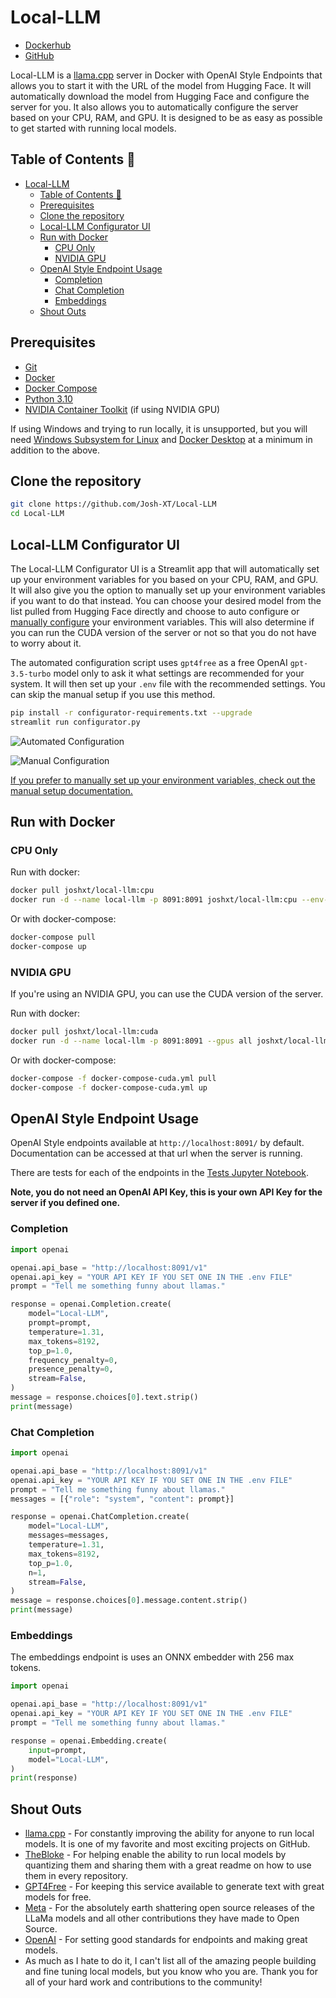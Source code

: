 # Local-LLM

- [Dockerhub](https://hub.docker.com/r/joshxt/local-llm/tags)
- [GitHub](https://github.com/Josh-XT/Local-LLM)

Local-LLM is a [llama.cpp](https://github.com/ggerganov/llama.cpp) server in Docker with OpenAI Style Endpoints that allows you to start it with the URL of the model from Hugging Face. It will automatically download the model from Hugging Face and configure the server for you. It also allows you to automatically configure the server based on your CPU, RAM, and GPU. It is designed to be as easy as possible to get started with running local models.

## Table of Contents 📖

- [Local-LLM](#local-llm)
  - [Table of Contents 📖](#table-of-contents-)
  - [Prerequisites](#prerequisites)
  - [Clone the repository](#clone-the-repository)
  - [Local-LLM Configurator UI](#local-llm-configurator-ui)
  - [Run with Docker](#run-with-docker)
    - [CPU Only](#cpu-only)
    - [NVIDIA GPU](#nvidia-gpu)
  - [OpenAI Style Endpoint Usage](#openai-style-endpoint-usage)
    - [Completion](#completion)
    - [Chat Completion](#chat-completion)
    - [Embeddings](#embeddings)
  - [Shout Outs](#shout-outs)

## Prerequisites

- [Git](https://git-scm.com/downloads)
- [Docker](https://docs.docker.com/get-docker/)
- [Docker Compose](https://docs.docker.com/compose/install/)
- [Python 3.10](https://www.python.org/downloads/)
- [NVIDIA Container Toolkit](https://docs.nvidia.com/datacenter/cloud-native/container-toolkit/latest/install-guide.html) (if using NVIDIA GPU)

If using Windows and trying to run locally, it is unsupported, but you will need [Windows Subsystem for Linux](https://docs.microsoft.com/en-us/windows/wsl/install-win10) and [Docker Desktop](https://docs.docker.com/docker-for-windows/install/) at a minimum in addition to the above.

## Clone the repository

```bash
git clone https://github.com/Josh-XT/Local-LLM
cd Local-LLM
```

## Local-LLM Configurator UI

The Local-LLM Configurator UI is a Streamlit app that will automatically set up your environment variables for you based on your CPU, RAM, and GPU. It will also give you the option to manually set up your environment variables if you want to do that instead.  You can choose your desired model from the list pulled from Hugging Face directly and choose to auto configure or [manually configure](ManualSetup.md) your environment variables. This will also determine if you can run the CUDA version of the server or not so that you do not have to worry about it.

The automated configuration script uses `gpt4free` as a free OpenAI `gpt-3.5-turbo` model only to ask it what settings are recommended for your system. It will then set up your `.env` file with the recommended settings. You can skip the manual setup if you use this method.

```bash
pip install -r configurator-requirements.txt --upgrade
streamlit run configurator.py
```

![Automated Configuration](screenshots/configurator-ss1.png)

![Manual Configuration](screenshots/configurator-ss2.png)

[If you prefer to manually set up your environment variables, check out the manual setup documentation.](ManualSetup.md)

## Run with Docker

### CPU Only

Run with docker:

```bash
docker pull joshxt/local-llm:cpu
docker run -d --name local-llm -p 8091:8091 joshxt/local-llm:cpu --env-file .env
```

Or with docker-compose:

```bash
docker-compose pull
docker-compose up
```

### NVIDIA GPU

If you're using an NVIDIA GPU, you can use the CUDA version of the server.

Run with docker:

```bash
docker pull joshxt/local-llm:cuda
docker run -d --name local-llm -p 8091:8091 --gpus all joshxt/local-llm:cuda --env-file .env
```

Or with docker-compose:

```bash
docker-compose -f docker-compose-cuda.yml pull
docker-compose -f docker-compose-cuda.yml up
```

## OpenAI Style Endpoint Usage

OpenAI Style endpoints available at `http://localhost:8091/` by default. Documentation can be accessed at that url when the server is running.

There are tests for each of the endpoints in the [Tests Jupyter Notebook](tests.ipynb).

**Note, you do not need an OpenAI API Key, this is your own API Key for the server if you defined one.**

### Completion

```python
import openai

openai.api_base = "http://localhost:8091/v1"
openai.api_key = "YOUR API KEY IF YOU SET ONE IN THE .env FILE"
prompt = "Tell me something funny about llamas."

response = openai.Completion.create(
    model="Local-LLM",
    prompt=prompt,
    temperature=1.31,
    max_tokens=8192,
    top_p=1.0,
    frequency_penalty=0,
    presence_penalty=0,
    stream=False,
)
message = response.choices[0].text.strip()
print(message)
```

### Chat Completion

```python
import openai

openai.api_base = "http://localhost:8091/v1"
openai.api_key = "YOUR API KEY IF YOU SET ONE IN THE .env FILE"
prompt = "Tell me something funny about llamas."
messages = [{"role": "system", "content": prompt}]

response = openai.ChatCompletion.create(
    model="Local-LLM",
    messages=messages,
    temperature=1.31,
    max_tokens=8192,
    top_p=1.0,
    n=1,
    stream=False,
)
message = response.choices[0].message.content.strip()
print(message)
```

### Embeddings

The embeddings endpoint is uses an ONNX embedder with 256 max tokens.

```python
import openai

openai.api_base = "http://localhost:8091/v1"
openai.api_key = "YOUR API KEY IF YOU SET ONE IN THE .env FILE"
prompt = "Tell me something funny about llamas."

response = openai.Embedding.create(
    input=prompt,
    model="Local-LLM",
)
print(response)
```

## Shout Outs

- [llama.cpp](https://github.com/ggerganov/llama.cpp) - For constantly improving the ability for anyone to run local models. It is one of my favorite and most exciting projects on GitHub.
- [TheBloke](https://huggingface.co/TheBloke) - For helping enable the ability to run local models by quantizing them and sharing them with a great readme on how to use them in every repository.
- [GPT4Free](https://github.com/xtekky/gpt4free) - For keeping this service available to generate text with great models for free.
- [Meta](https://meta.com) - For the absolutely earth shattering open source releases of the LLaMa models and all other contributions they have made to Open Source.
- [OpenAI](https://openai.com/) - For setting good standards for endpoints and making great models.
- As much as I hate to do it, I can't list all of the amazing people building and fine tuning local models, but you know who you are. Thank you for all of your hard work and contributions to the community!
